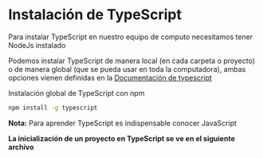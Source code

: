 # Instalación de TypeScript

Para instalar TypeScript en nuestro equipo de computo necesitamos tener NodeJs instalado 

Podemos instalar TypeScript de manera local (en cada carpeta o proyecto) o de manera global (que se pueda usar en toda la computadora), ambas opciones vienen definidas en la [Documentación de typescript](https://www.typescriptlang.org/download/)

Instalación global de TypeScript con npm
```bash
npm install -g typescript
```

**Nota:** Para aprender TypeScript es indispensable conocer JavaScript

**La inicialización de un proyecto en TypeScript se ve en el siguiente archivo**
